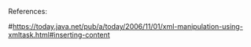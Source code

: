References:

#https://today.java.net/pub/a/today/2006/11/01/xml-manipulation-using-xmltask.html#inserting-content
